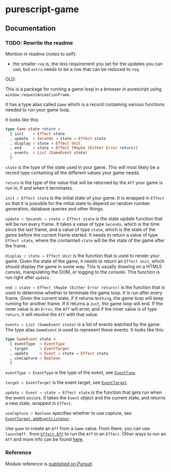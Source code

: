 # purescript-game

## Documentation

### TODO: Rewrite the readme

Mention in readme (notes to self):

- the smaller `req` is, the less requirement you set for the updates you can
  use, but `extra` needs to be a row that can be reduced to `req`

OLD:

This is a package for running a game loop in a browser in purescript using
`window.requestAnimationFrame`.

It has a type alias called `Game` which is a record containing various functions
needed to run your game loop.

It looks like this:

```purescript
type Game state return =
  { init    ∷ Effect state
  , update  ∷ Seconds → state → Effect state
  , display ∷ state → Effect Unit
  , end     ∷ state → Effect (Maybe (Either Error return))
  , events  ∷ List (GameEvent state)
  }
```

`state` is the type of the state used in your game. This will most likely be a
record type containing all the different values your game needs.

`return` is the type of the value that will be returned by the `Aff` your game
is run in, if and when it terminates.

`init ∷ Effect state` is the initial state of your game. It is wrapped in
`Effect` so that it is possible for the initial state to depend on random
number generation, database queries and other things.

`update ∷ Seconds → state → Effect state` is the state update function that
will be run every frame. It takes a value of type `Seconds`, which is the time
since the last frame, and a value of type `state`, which is the state of the
game before the current frame started. It needs to return a value of type
`Effect state`, where the containted `state` will be the state of the game after
the frame.

`display ∷ state → Effect Unit` is the function that is used to render your
game. Given the state of the game, it needs to return an `Effect Unit`, which
should display the game in some way. This is usually drawing on a HTML5 canvas,
manipulating the DOM, or logging to the console. This function is run right
after `update`.

`end ∷ state → Effect (Maybe (Either Error return))` is the function that is
used to determine whether to terminate the game loop. It is run after every
frame. Given the current state, if it returns `Nothing`, the game loop will keep
running for another frame. If it returns a `Just`, the game loop will end. If
the inner value is an `Error`, the `Aff` will error, and if the inner value is
of type `return`, it will resolve the `Aff` with that value.

`events ∷ List (GameEvent state)` is a list of events watched by the game.
The type alias `GameEvent` is used to represent these events. It looks like
this:

```purescript
type GameEvent state =
  { eventType  ∷ EventType
  , target     ∷ EventTarget
  , update     ∷ Event → state → Effect state
  , useCapture ∷ Boolean
  }
```

`eventType ∷ EventType` is the type of the event, see [`EventType`](https://pursuit.purescript.org/packages/purescript-web-events/2.0.1/docs/Web.Event.Event#t:EventType).

`target ∷ EventTarget` is the event target, see [`EventTarget`](https://pursuit.purescript.org/packages/purescript-web-events/2.0.1/docs/Web.Event.Internal.Types#t:EventTarget).

`update ∷ Event → state → Effect state` is the function that gets run when
the event occurs. It takes the `Event` object and the current state, and returns
a new state, wrapped in `Effect`.

`useCapture ∷ Boolean` specifies whether to use capture, see
[`EventTarget.addEventListener`](https://developer.mozilla.org/en-US/docs/Web/API/EventTarget/addEventListener).

Use `game` to create an `Aff` from a `Game` value. From there, you can use
`launchAff_` from [`Effect.Aff`](https://pursuit.purescript.org/packages/purescript-aff/5.1.2/docs/Effect.Aff#v:launchAff_)
to run the `Aff` in an `Effect`. Other ways to run an `Aff` and more info can
be found [here](https://pursuit.purescript.org/packages/purescript-aff/5.1.2).

### Reference

Module reference is [published on Pursuit](http://pursuit.purescript.org/packages/purescript-game).
